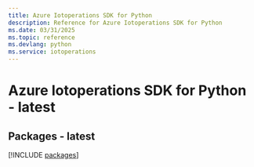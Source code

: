 ```yaml
---
title: Azure Iotoperations SDK for Python
description: Reference for Azure Iotoperations SDK for Python
ms.date: 03/31/2025
ms.topic: reference
ms.devlang: python
ms.service: iotoperations
---
```

# Azure Iotoperations SDK for Python - latest
## Packages - latest
[!INCLUDE [packages](iotoperations-index.md)]